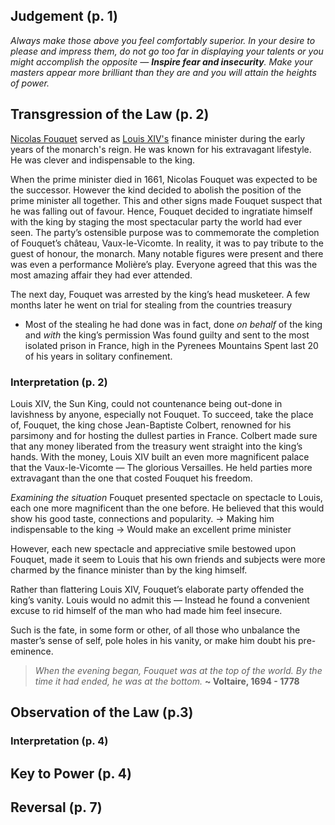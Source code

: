 
## Judgement (p. 1)
_Always make those above you feel comfortably superior.
In your desire to please and impress them, do not go too far in displaying your talents or you might accomplish the opposite — **Inspire fear and insecurity**. 
Make your masters appear more brilliant than they are and you will attain the heights of power._
## Transgression of the Law (p. 2)
[Nicolas Fouquet](/Notable%20Figures/Nicolas%20Fouquet.md) served as [Louis XIV's](/Notable%20Figures/Louis%20XIV.md) finance minister during the early years of the monarch's reign. He was known for his extravagant lifestyle. He was clever and indispensable to the king.

When the prime minister died in 1661, Nicolas Fouquet was expected to be the successor.
However the kind decided to abolish the position of the prime minister all together.
This and other signs made Fouquet suspect that he was falling out of favour.
Hence, Fouquet decided to ingratiate himself with the king by staging the most spectacular party the world had ever seen.
The party’s ostensible purpose was to commemorate the completion of Fouquet’s château, Vaux-le-Vicomte. In reality, it was to pay tribute to the guest of honour, the monarch.
Many notable figures were present and there was even a performance Molière’s play.
Everyone agreed that this was the most amazing affair they had ever attended.

The next day, Fouquet was arrested by the king’s head musketeer.
A few months later he went on trial for stealing from the countries treasury
- Most of the stealing he had done was in fact, done _on behalf_ of the king and _with_ the king’s permission
Was found guilty and sent to the most isolated prison in France, high in the Pyrenees Mountains
Spent last 20 of his years in solitary confinement.

### Interpretation (p. 2)
Louis XIV, the Sun King, could not countenance being out-done in lavishness by anyone, especially not Fouquet.
To succeed, take the place of, Fouquet, the king chose Jean-Baptiste Colbert, renowned for his parsimony and for hosting the dullest parties in France.
Colbert made sure that any money liberated from the treasury went straight into the king’s hands.
With the money, Louis XIV built an even more magnificent palace that the Vaux-le-Vicomte — The glorious Versailles.
He held parties more extravagant than the one that costed Fouquet his freedom.

_Examining the situation_
Fouquet presented spectacle on spectacle to Louis, each one more magnificent than the one before.
He believed that this would show his good taste, connections and popularity.
→ Making him indispensable to the king
→ Would make an excellent prime minister

However, each new spectacle and appreciative smile bestowed upon Fouquet, made it seem to Louis that his own friends and subjects were more charmed by the finance minister than by the king himself.

Rather than flattering Louis XIV, Fouquet’s elaborate party offended the king’s vanity. Louis would no admit this — Instead he found a convenient excuse to rid himself of the man who had made him feel insecure.

Such is the fate, in some form or other, of all those who unbalance the master’s sense of self, pole holes in his vanity, or make him doubt his pre-eminence.

>_When the evening began, Fouquet was at the top of the world._
>_By the time it had ended, he was at the bottom._
>**~ Voltaire, 1694 - 1778**
## Observation of the Law (p.3)

### Interpretation (p. 4)
## Key to Power (p. 4)
## Reversal (p. 7)
